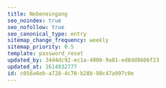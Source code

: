 ```yaml
---
title: Nebeneingang
seo_noindex: true
seo_nofollow: true
seo_canonical_type: entry
sitemap_change_frequency: weekly
sitemap_priority: 0.5
template: password_reset
updated_by: 34d4dc92-ec1a-4900-9a81-ed8dd8606f23
updated_at: 1614932777
id: c056a6eb-a728-4c70-b28b-98c47a997c0e
---
```


